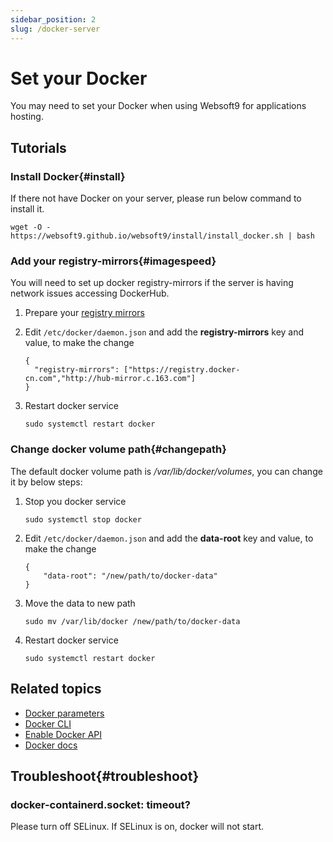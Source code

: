```yaml
---
sidebar_position: 2
slug: /docker-server
---
```


# Set your Docker

You may need to set your Docker when using Websoft9 for applications hosting.     

## Tutorials


### Install Docker{#install}

If there not have Docker on your server, please run below command to install it.

```
wget -O - https://websoft9.github.io/websoft9/install/install_docker.sh | bash
```

### Add your registry-mirrors{#imagespeed}

You will need to set up docker registry-mirrors if the server is having network issues accessing DockerHub.  

1. Prepare your [registry mirrors](./imagehub)

2. Edit `/etc/docker/daemon.json` and add the **registry-mirrors** key and value, to make the change
    ```
    {
      "registry-mirrors": ["https://registry.docker-cn.com","http://hub-mirror.c.163.com"]
    }
    ```

3. Restart docker service
   ```
   sudo systemctl restart docker
   ```

### Change docker volume path{#changepath}

The default docker volume path is */var/lib/docker/volumes*, you can change it by below steps:

1. Stop you docker service
   ```
   sudo systemctl stop docker
   ```

2. Edit `/etc/docker/daemon.json` and add the **data-root** key and value, to make the change
    ```
    {
        "data-root": "/new/path/to/docker-data"
    }
    ```
3. Move the data to new path
   ```
   sudo mv /var/lib/docker /new/path/to/docker-data
   ```

4. Restart docker service
   ```
   sudo systemctl restart docker
   ```

## Related topics

- [Docker parameters](./parameter#path)
- [Docker CLI](./parameter#cmd)
- [Enable Docker API](https://docs.docker.com/reference/cli/dockerd/#daemon-socket-option)
- [Docker docs](https://docs.docker.com/)

## Troubleshoot{#troubleshoot}

### docker-containerd.socket: timeout?

Please turn off SELinux. If SELinux is on, docker will not start.    


